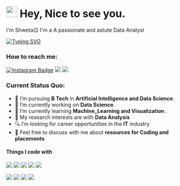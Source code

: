 <h1><img src="https://emojis.slackmojis.com/emojis/images/1531849430/4246/blob-sunglasses.gif?1531849430" width="30"/> Hey, Nice to see you.</h1>

I'm Shweta😉 I'm a A passionate and astute Data Analyst

[![Typing SVG](https://readme-typing-svg.herokuapp.com?vCenter=true&width=500&lines=Artificial+Intelligence;Data+Science)](https://git.io/typing-svg)

### How to reach me: 
[![Instagram Badge](https://img.shields.io/badge/Instagram-E4405F?style=for-the-badge&logo=instagram&logoColor=white)](https://www.instagram.com/shweta02.02/)
<a href="mailto: shwetaambekar2003@gmail.com">
<img src="https://img.shields.io/badge/-shwetaambekar2003@gmail.com-7B83EB?&style=for-the-badge&logo=Microsoft-outlook&logoColor=white" ></a> <a href="https://www.linkedin.com/in/shweta-ambekar-a4857220a/">
<img src="https://img.shields.io/badge/Shweta-%230077B5.svg?&style=for-the-badge&logo=linkedin&logoColor=white" ></a> 




### Current Status Quo:

- 💼 I’m pursuing <strong>B Tech</strong> in <strong> Artificial Intelligence and Data Science</strong>.
- 🔭 I’m currently working on <strong>Data Science</strong>.
- 🌱 I’m currently learning <strong>Machine_Learning and Visualization </strong>.
- 🤔 My research interests are with <strong>Data Analysis</strong>
- 🔍 I’m looking for career opportunities in the <strong>IT</strong> industry
- 💬 Feel free to discuss with me about <strong> resources for Coding and placements</strong>




#### Things I code with
<img src="https://img.shields.io/badge/c++%20-%2300599C.svg?&style=for-the-badge&logo=c%2B%2B&logoColor=white"> <img src="https://img.shields.io/badge/python%20-%2314354C.svg?&style=for-the-badge&logo=python&logoColor=white"> <img src="https://img.shields.io/badge/javascript%20-%23323330.svg?&style=for-the-badge&logo=javascript&logoColor=%23F7DF1E"> <img src="https://img.shields.io/badge/git%20-%23F05032.svg?&style=for-the-badge&logo=git&logoColor=white"/>   <img src="http://img.shields.io/badge/-VS%20Code-000000?style=for-the-badge&logo=Visual-studio-code&logoColor=blue"> 

<img src="https://img.shields.io/badge/Machine_Learning%20-%23777BB4.svg?&style=for-the-badge&logo&logoColor=white">  <img src="https://img.shields.io/badge/Deeep_Learning%20-%23E00033.svg?&style=for-the-badge&logo=ether&logoColor=white"/>  <img src="https://img.shields.io/badge/Natural_Language_Processing%20-%2300599C.svg?&style=for-the-badge&logoColor=white">  <img src="https://img.shields.io/badge/OpenCV%20-%23323330.svg?&style=for-the-badge&logoColor=%23F7DF1E">
